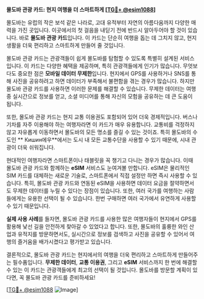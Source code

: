 **몰도바 관광 카드: 현지 여행을 더 스마트하게 [[TG💪+ @esim1088](https://t.me/s/esim1088)]**

몰도바는 유럽의 작은 보석 같은 나라로, 고대 유적부터 자연의 아름다움까지 다양한 매력을 가진 곳입니다. 이곳에서의 첫 걸음을 내딛기 전에 반드시 알아두어야 할 것이 있습니다. 바로 **몰도바 관광 카드**입니다. 이 카드는 단순히 여행을 돕는 데 그치지 않고, 현지 생활을 더욱 편리하고 스마트하게 만들어 줄 것입니다.

몰도바 관광 카드는 관광객들이 쉽게 몰도바를 탐험할 수 있도록 특별히 설계된 서비스입니다. 이 카드는 다양한 혜택을 제공하며, 특히 관광객들에게 인기가 많습니다. 무엇보다도 중요한 점은 **모바일 데이터 무제한**입니다. 현지에서 GPS를 사용하거나 SNS를 통해 사진을 공유하려고 하면 데이터가 부족해서 불편함을 겪는 경우가 많습니다. 하지만 몰도바 관광 카드를 사용하면 이러한 문제를 해결할 수 있습니다. 무제한 데이터는 여행 중 실시간으로 정보를 얻고, 소셜 미디어를 통해 자신의 모험을 공유하는 데 큰 도움이 됩니다.

또한, 몰도바 관광 카드는 현지 교통 이용권도 포함되어 있어 더욱 경제적입니다. 버스나 기차를 자주 이용해야 하는 여행자라면 이 카드가 매우 유용합니다. 교통비를 걱정하지 않고 자유롭게 이동하면서 몰도바의 모든 명소를 즐길 수 있는 것이죠. 특히 몰도바의 수도인 ** Кишин에우**에서는 도시 내 모든 교통수단을 사용할 수 있기 때문에, 시내 관광이 더욱 쉬워집니다.

현대적인 여행자라면 스마트폰이나 태블릿을 꼭 챙기고 다니는 경우가 많습니다. 이때 몰도바 관광 카드와 함께하는 **eSIM** 서비스도 눈여겨볼 만합니다. eSIM은 물리적인 SIM 카드를 대체하는 새로운 기술로, 스마트폰에서 직접 설정만 하면 즉시 사용할 수 있습니다. 특히, 몰도바 관광 카드와 연동된 eSIM을 사용하면 데이터 요금을 절약하면서도 무제한 데이터를 누릴 수 있다는 장점이 있습니다. 또한, 여러 국가를 여행하는 사람들에게는 유용한 선택이 될 수 있습니다. 한번 구매하면 여러 국가에서 유연하게 사용할 수 있기 때문입니다.

**실제 사용 사례**를 들자면, 몰도바 관광 카드를 사용한 많은 여행자들이 현지에서 GPS를 활용해 낯선 길을 안전하게 찾아갈 수 있었다고 합니다. 또한, 몰도바의 훌륭한 와인 산업과 유적지를 방문하면서도, 실시간으로 정보를 검색하고 사진을 공유할 수 있어서 여행의 즐거움을 배가시켰다고 평가받고 있습니다.

결론적으로, 몰도바 관광 카드는 현지에서의 여행을 더욱 편리하고 스마트하게 만들어주는 필수품입니다. **무제한 데이터**, **교통 이용권**, 그리고 **eSIM** 서비스까지 한 번에 해결할 수 있는 이 카드는 관광객들에게 최고의 선택이 될 것입니다. 몰도바를 방문할 계획이 있다면, 꼭 몰도바 관광 카드를 준비하세요!

[[TG💪+ @esim1088](https://t.me/s/esim1088) ![Image](https://i.postimg.cc/Y0z9fWf4/image.png)]